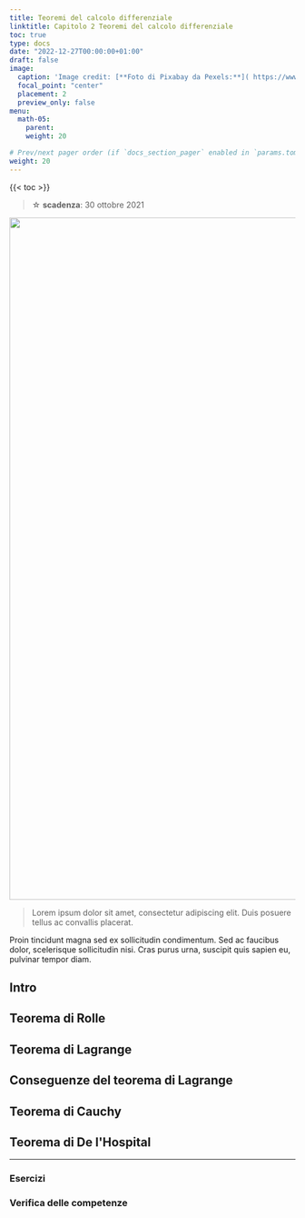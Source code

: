 ```yaml
---
title: Teoremi del calcolo differenziale
linktitle: Capitolo 2 Teoremi del calcolo differenziale
toc: true
type: docs
date: "2022-12-27T00:00:00+01:00"
draft: false
image:
  caption: 'Image credit: [**Foto di Pixabay da Pexels:**]( https://www.pexels.com/it-it/foto/vista-panoramica-della-risaia-247599/)'
  focal_point: "center"
  placement: 2
  preview_only: false
menu:
  math-05:
    parent: 
    weight: 20

# Prev/next pager order (if `docs_section_pager` enabled in `params.toml`)
weight: 20
---
```


{{< toc >}}


> ☆ **scadenza**: 30 ottobre 2021

<img src="../cap3_featured.jpg" width="1200" />


>Lorem ipsum dolor sit amet, consectetur adipiscing elit. Duis posuere tellus ac convallis placerat.

Proin tincidunt magna sed ex sollicitudin condimentum. Sed ac faucibus dolor, scelerisque sollicitudin nisi. Cras purus urna, suscipit quis sapien eu, pulvinar tempor diam.

## Intro


## Teorema di Rolle

## Teorema di Lagrange

## Conseguenze del teorema di Lagrange

## Teorema di Cauchy

## Teorema di De l'Hospital

---

### Esercizi
### Verifica delle competenze
